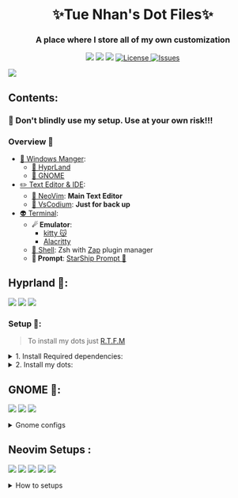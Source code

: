 <div align="center">
    <h1>✨Tue Nhan's Dot Files✨</h1>
    <h3>A place where I store all of my own customization </h3>
</div>

<div align="center">

![](https://img.shields.io/github/last-commit/iamverysimp1e/dots?&style=for-the-badge&color=C9CBFF&logoColor=D9E0EE&labelColor=302D41)
![](https://img.shields.io/github/stars/iamverysimp1e/dots?style=for-the-badge&logo=starship&color=8bd5ca&logoColor=D9E0EE&labelColor=302D41)
[![](https://img.shields.io/github/repo-size/iamverysimp1e/dots?color=%23DDB6F2&label=SIZE&logo=codesandbox&style=for-the-badge&logoColor=D9E0EE&labelColor=302D41)](https://github.com/iamverysimp1e/dots)
<a href="https://github.com/iamverysimp1e/dots/blob/main/LICENSE">
<img alt="License" src="https://img.shields.io/github/license/iamverysimp1e/dots?style=for-the-badge&logo=starship&color=ee999f&logoColor=D9E0EE&labelColor=302D41" />
</a>
<a href="https://github.com/iamverysimp1e/dots/issues">
<img alt="Issues" src="https://img.shields.io/github/issues/iamverysimp1e/dots?style=for-the-badge&logo=bilibili&color=F5E0DC&logoColor=D9E0EE&labelColor=302D41" />
</a>

</div>

![](https://raw.githubusercontent.com/iamverysimp1e/dots/main/ScreenShots/Combined.png)

## Contents:

### **👻 Don't blindly use my setup. Use at your own risk!!!**

### Overview 🎑

- [🌿 Windows Manger]():
  - [🍚 HyprLand](#hypr)
  - [🍙 GNOME](#gnome)
- [✏️ Text Editor & IDE]():
  - [💫 NeoVim](#neovim): **Main Text Editor**
  - [🔱 VsCodium](#VsCodium): **Just for back up**
- [👽 Terminal]():
  - **☄ Emulator**:
    - [kitty 😽](https://sw.kovidgoyal.net/kitty/)
    - [Alacritty](https://alacritty.org/)
  - [🌌 Shell](#shell): Zsh with [Zap](https://www.zapzsh.org/) plugin manager
  - **🤖 Prompt**: [StarShip Prompt 🚀](https://starship.rs/guide/#%F0%9F%9A%80-installation)

## Hyprland 🍚<a name = "hypr"></a>:
![](https://raw.githubusercontent.com/iamverysimp1e/dots/main/ScreenShots/HyprLand/Rice1.png)
![](https://raw.githubusercontent.com/iamverysimp1e/dots/main/ScreenShots/HyprLand/Rice2.png)
![](https://raw.githubusercontent.com/iamverysimp1e/dots/main/ScreenShots/HyprLand/Rice3.png)

### Setup 🔧:

> To install my dots just [R.T.F.M](https://en.wikipedia.org/wiki/RTFM)

<details><summary> 1. Install Required dependencies: </summary><blockquote>

⚠️ This setup instructions only provided for Arch Linux (and other Arch-based distributions)

- First of all, Install the newest [Hyprland](https://hyprland.org/) using this [guide](https://wiki.hyprland.org/Getting-Started/Installation/) depend on your Distro:

  ```zsh
  yay -S hyprland-git
  ```

- Base setups:

  - Install Rofi, Dunst, kitty terminal, swaybg, swaylock-fancy, swayidle, pamixer, light, Brillo:

  ```
  yay -S rofi dunst kitty swaybg swaylock-swaylock-fancy swayidle pamixer light brillo
  ```

    <details><summary> Eww bar version</summary><blockquote>

  ```
  yay -S bc blueberry bluez coreutlis dbus findutlis gawk gnunet jaq light networkmanager network-manager-applet pavucontrol playerctl procps ripgrep socat udev upower util-linux wget wireplumber wlogout eww-wayland
  ```

    </blockquote></details>

    <details><summary> Waybar version</summary><blockquote>

  ![](https://raw.githubusercontent.com/iamverysimp1e/dots/main/ScreenShots/HyprLand/archive/Rice1.png)
  ![](https://raw.githubusercontent.com/iamverysimp1e/dots/main/ScreenShots/HyprLand/archive/Rice2.png)
  ![](https://raw.githubusercontent.com/iamverysimp1e/dots/main/ScreenShots/HyprLand/archive/Rice3.png)
  ![](https://raw.githubusercontent.com/iamverysimp1e/dots/main/ScreenShots/HyprLand/archive/Rice4.png)

  - You just simply install waybar-hyprland package:

    ```
    yay -S waybar-hyprland
    ```

    </blockquote></details>

- Other Utilities:

  - For screenshots tools to be work you have to install grim, swappy, slurp:

    ```
    yay -S grim swappy slurp
    ```

  - Emoji icons selector
    ```
    yay -S rofi-emoji
    ```
    > Also see [must have apps](https://wiki.hyprland.org/Useful-Utilities/Must-have/) and [awesome-hyprland](https://github.com/hyprland-community/awesome-hyprland) for more.

- Also, if you want gtk applications to fits with my colorscheme on my dots, I recommend the [decay themes](https://github.com/decaycs/decay-gtk).
  To change the gtk themes I use nwg-look.
  > First, Install nwg-look
  ```
  yay -S nwg-look
  ```
  > Then, Install decay themes using the [this](https://github.com/decaycs/decay-gtk/#Installation) instruction.
  ```
  git clone --depth=1 https://github.com/decaycs/decay-gtk
  cd decay-gtk
  mkdir -p ~/.themes
  # Put any theme you want from the Themes folder into the created .themes folder
  cp -r ./Themes/<theme> ~/.themes
  ```
  > After that, launch nwg-look then choose the decay themes

</blockquote></details>

<details><summary>2. Install my dots:</summary><blockquote>

> Clone the repos

```zsh
git clone https://github.com/iamverysimp1e/dots
cd dots/configs
```

> Copy configs files

```zsh
cp -r waybar kitty hypr rofi dunst swaylock eww ~/.config
```

> Install a few font

Necessary Font:

- [JetBrains Mono Nerd Font](https://github.com/ryanoasis/nerd-fonts/releases/download/v2.2.2/JetBrainsMono.zip)

- [Material Design Icons](https://github.com/google/material-design-icons/tree/master/variablefont)

  > Note that install the [MaterialSymbolsOutlined](https://github.com/google/material-design-icons/raw/master/variablefont/MaterialSymbolsOutlined%5BFILL%2CGRAD%2Copsz%2Cwght%5D.ttf) and [this](https://github.com/google/material-design-icons/raw/master/variablefont/MaterialSymbolsOutlined%5BFILL%2CGRAD%2Copsz%2Cwght%5D.woff2) , **just to make sure**

- [Products Sans](https://github.com/iamverysimp1e/fonts/raw/master/product-sans.zip)

Optional Font:

- [NotoColorEmoji](https://github.com/googlefonts/noto-emoji/raw/main/fonts/NotoColorEmoji.ttf)
- [Codicon](https://github.com/microsoft/vscode-codicons/raw/main/dist/codicon.ttf)

> Or either way, check my [fonts](https://github.com/iamverysimp1e/fonts) repos where i store all of the programming fonts.

Once you download them and unpack them, place them into `~/.fonts` or `~/.local/share/fonts.`

Then run this command for your system to detect the newly installed fonts.

```
fc-cache -fv
```

Congratulations! You had installed this beautiful rice on your machine🍚
Log out your current desktop session and login to Hyprland:)

## Credits

Thanks to:

- [R/unixporn community](https://www.reddit.com/r/unixporn/)
- [Hyprland Development Discord server](https://discord.com/invite/hQ9XvMUjjr)
- [fufexan](https://github.com/fufexan/dotfiles) for the eww widgets :)

</blockquote></details>

## GNOME 🍙<a name = "gnome"></a>:

![](https://raw.githubusercontent.com/iamverysimp1e/dots/main/ScreenShots/Gnome_Rice/Rice1.png)
![](https://raw.githubusercontent.com/iamverysimp1e/dots/main/ScreenShots/Gnome_Rice/Rice2.png)
![](https://raw.githubusercontent.com/iamverysimp1e/dots/main/ScreenShots/Gnome_Rice/Rice3.png)

<details><summary> Gnome configs </summary><blockquote>

- GTK Themes: Based on [AestheticStuff by Rxyhn](https://github.com/rxyhn/AestheticStuff)

- GTK Icons:[Papirus icons ](https://www.gnome-look.org/p/1166289)

- [Mutter Rounded (Optional)](https://github.com/yilozt/mutter-rounded): Windows manager for GNOME (for blur windows effect)
- [Gnome Shell Extensions](https://extensions.gnome.org/):

  - [Aylur's Widget](https://extensions.gnome.org/extension/5338/aylurs-widgets/): Beautiful Plugins with customizable bar
  - [Blur My Shell](https://extensions.gnome.org/extension/3193/blur-my-shell/): Blur the gnome shell
  - [User Themes](https://extensions.gnome.org/extension/19/user-themes/): Load shell themes from user directories
  - [Color Picker](https://extensions.gnome.org/extension/3396/color-picker/): The simple color picker for gnome shell
  - [Compiz alike magic lamp effect](https://extensions.gnome.org/extension/3740/compiz-alike-magic-lamp-effect/): Magic lamp effect alike the macOS minimize effect
  - [Extension List](https://extensions.gnome.org/extension/3088/extension-list/): A Simple Gnome shell extension manager in the top panel
  - [Just Perfection](https://extensions.gnome.org/extension/3843/just-perfection/): SImple tweak tools to customize the gnome shell and disable some UI Features
  - [Open Weather](https://extensions.gnome.org/extension/750/openweather/): A simple weather app for gnome shell
  - [Sound Input & Output Device Chooser](https://extensions.gnome.org/extension/906/sound-output-device-chooser/):Shows a list of sound output and input devices (similar to gnome sound settings) in the status menu below the volume slider.
  - [Unite](https://extensions.gnome.org/extension/1287/unite/): Remove the title bars of the windows for the minimalist in windows
  - [Vitals](https://extensions.gnome.org/extension/1460/vitals/): A simple system monitor on the top bar
  - [gtk title bar](https://extensions.gnome.org/extension/1732/gtk-title-bar/):remove title bar for non-gtk apps with minimal inference
  - [Rounded Window Corners](https://extensions.gnome.org/extension/5237/rounded-window-corners/): Rounded corners for all windows

  - Bar (based on [smooth by Aylur Themes ](https://github.com/Aylur/dotfiles/tree/main/Smooth/gnome-shell)):

    **DISCLAIMER ⚠️: This bar color mod is still in progress and some color sections may not appear correctly if you want to contribute really grateful about that !**

    - Install all of the Extensions above then copy .themes to ~/.themes
    - Open Gnome tweaks -> Appearance -> Shell -> Choose Smooth

- Gnome tweaks (for apply themes and icons ) installation:

  ```fish
  sudo apt update && sudo apt upgrade
  sudo apt install gnome-tweaks
  ```

    </blockquote></details>
  </blockquote></details>

## Neovim Setups <a name = "neovim"></a>:

![](https://github.com/iamverysimp1e/dots/blob/main/ScreenShots/Neovim/neovim_rice1.png)
![](https://github.com/iamverysimp1e/dots/blob/main/ScreenShots/Neovim/neovim_rice2.png)
![](https://github.com/iamverysimp1e/dots/blob/main/ScreenShots/Neovim/neovim_rice3.png)
![](https://github.com/iamverysimp1e/dots/blob/main/ScreenShots/Neovim/neovim_rice4.png)
![](https://github.com/iamverysimp1e/dots/blob/main/ScreenShots/Neovim/neovim_rice5.png)

<details><summary>How to setups</summary><blockquote>

- Setups:

```
├── init.lua
├── lua
│   └── user
│       ├── alpha.lua
│       ├── autocommands.lua
│       ├── autopairs.lua
│       ├── bufferline.lua
│       ├── cmp.lua
│       ├── colorizer.lua
│       ├── colorscheme.lua
│       ├── comment.lua
│       ├── gitsigns.lua
│       ├── impatient.lua
│       ├── indentline.lua
│       ├── keymaps.lua
│       ├── lsp
│       │   ├── configs.lua
│       │   ├── handlers.lua
│       │   ├── init.lua
│       │   ├── lspsaga.lua
│       │   ├── null-ls.lua
│       │   └── settings
│       │       ├── jsonls.lua
│       │       ├── pyright.lua
│       │       ├── sumneko_lua.lua
│       │       └── tsserver.lua
│       ├── lualine.lua
│       ├── nvim-transparent.lua
│       ├── nvim-tree.lua
│       ├── options.lua
│       ├── plugins.lua
│       ├── project.lua
│       ├── syntax.lua
│       ├── telescope.lua
│       ├── toggleterm.lua
│       ├── treesitter.lua
│       ├── truezen.lua
│       ├── whichkey.lua
│       └── winbar.lua
└── plugin
    └── packer_compiled.lua
```

<details><summary>1. Install NeoVim</summary><blockquote>
I recommend the NeoVim Nightly Version, my NeoVim configs also work with the Release version but there're some error while installations.

- On Arch:

  > Assume that your package manager is yay

  ```
  yay -S nvim-nightly
  # or
  yay -S neovim-git
  ```

- On Ubuntu

```
sudo add-apt-repository ppa:neovim-ppa/unstable
sudo apt update && sudo apt upgrade
sudo apt install neovim
```

</blockquote></details>

<details><summary>2. Install required dependencies </summary><blockquote>
- You probably notice you don't have support for copy and paste also that python and node haven't been setup
  
  - If you on X11 install xsel and xclip

    - On Ubuntu:
    ```
    sudo apt install xsel xclip
    ```

    - On Arch:
    ```
    sudo pacman -S xsel xclip
    ```

- But if you on Wayland like me, install wlcopy & wl-clipboard

  - On Arch:

  ```
  sudo pacman -S wlcopy wl-clipboard
  ```

  - On Ubuntu:

  ```
  sudo apt install wlcopy wl-clipboard
  ```

- Next we need to install python support (Node is optional)
  - Neovim python support:
  ```
  pip install pynvim
  # or
  pip3 install pynvim
  ```
  - Neovim Node support
  ```
  npm i -g neovim
  ```
- Other dependencies for formatting & finding text:):

  - Prettier

  ```bash
  npm install -g prettier
  ```

  - Black (Python formatter)

  ```bash
  pip install black
  ```

  - Ripgrep

  ```
  paru -S ripgrep
  ```

- On Fedora you have to install c++ and lstdc++ :

```bash
sudo dnf install g++
#and
sudo yum install glibc-static libstdc++-static -y;
```

- On windows you have to install
  - [gcc]():
    ```bash
    sccop install gcc
    ```
  - [Zig]()
    ```bash
    scoop install zig
    ```

</details>
</blockquote></details>
